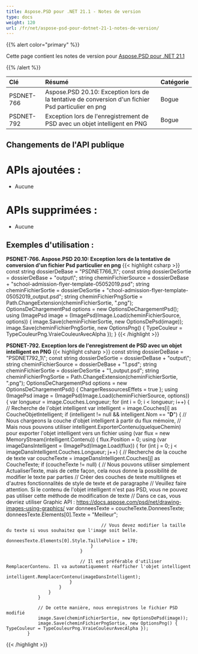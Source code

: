 ```yaml
---
title: Aspose.PSD pour .NET 21.1 - Notes de version
type: docs
weight: 120
url: /fr/net/aspose-psd-pour-dotnet-21-1-notes-de-version/
---
```


{{% alert color="primary" %}} 

Cette page contient les notes de version pour [Aspose.PSD pour .NET 21.1](https://www.nuget.org/packages/Aspose.PSD/)

{{% /alert %}} 

|**Clé**|**Résumé**|**Catégorie**|
| :- | :- | :- |
|PSDNET-766|Aspose.PSD 20.10: Exception lors de la tentative de conversion d'un fichier Psd particulier en png|Bogue|
|PSDNET-792|Exception lors de l'enregistrement de PSD avec un objet intelligent en PNG|Bogue|

## **Changements de l'API publique**
# **APIs ajoutées :**
- Aucune

# **APIs supprimées :**
- Aucune

## **Exemples d'utilisation :**
**PSDNET-766. Aspose.PSD 20.10: Exception lors de la tentative de conversion d'un fichier Psd particulier en png**
{{< highlight csharp >}}
            const string dossierDeBase = "PSDNET766_1\\";
            const string dossierDeSortie = dossierDeBase + "output\\";
            string cheminFichierSource = dossierDeBase + "school-admission-flyer-template-05052019.psd";
            string cheminFichierSortie = dossierDeSortie + "chool-admission-flyer-template-05052019_output.psd";
            string cheminFichierPngSortie = Path.ChangeExtension(cheminFichierSortie, ".png");
            OptionsDeChargementPsd options = new OptionsDeChargementPsd();
            using (ImagePsd image = (ImagePsd)Image.Load(cheminFichierSource, options))
            {
                image.Save(cheminFichierSortie, new OptionsDePsd(image));
                image.Save(cheminFichierPngSortie, new OptionsPng() { TypeCouleur = TypeCouleurPng.VraieCouleurAvecAlpha });
            }
{{< /highlight >}}

**PSDNET-792. Exception lors de l'enregistrement de PSD avec un objet intelligent en PNG**
{{< highlight csharp >}}
            const string dossierDeBase = "PSDNET792_1\\";
            const string dossierDeSortie = dossierDeBase + "output\\";
            string cheminFichierSource = dossierDeBase + "1.psd";
            string cheminFichierSortie = dossierDeSortie + "1_output.psd";
            string cheminFichierPngSortie = Path.ChangeExtension(cheminFichierSortie, ".png");
            OptionsDeChargementPsd options = new OptionsDeChargementPsd() { ChargerRessourcesEffets = true };
            using (ImagePsd image = (ImagePsd)Image.Load(cheminFichierSource, options))
            {
                var longueur = image.Couches.Longueur;
                for (int i = 0; i < longueur; i++)
                {
                    // Recherche de l'objet intelligent
                    var intelligent = image.Couches[i] as CoucheObjetIntelligent;
                    if (intelligent != null && intelligent.Nom == "__D__")
                    {
                        // Nous chargeons la couche d'objet intelligent à partir du flux mémoire,
                        // Mais nous pouvons utiliser intelligent.ExporterContenu(quelqueChemin) pour exporter l'objet intelligent vers un fichier
                        using (var flux = new MemoryStream(intelligent.Contenu))
                        {
                            flux.Position = 0;
                            using (var imageDansIntelligent = (ImagePsd)Image.Load(flux))
                            {
                                for (int j = 0; j < imageDansIntelligent.Couches.Longueur; j++)
                                {
                                    // Recherche de la couche de texte
                                    var coucheTexte = imageDansIntelligent.Couches[j] as CoucheTexte;
                                    if (coucheTexte != null)
                                    {
                                        // Nous pouvons utiliser simplement ActualiserTexte, mais de cette façon, cela nous donne la possibilité de modifier le texte par parties
                                        // Créer des couches de texte multilignes et d'autres fonctionnalités de style de texte et de paragraphe
                                        // Veuillez faire attention. Si le contenu de l'objet intelligent n'est pas PSD, vous ne pouvez pas utiliser cette méthode de modification de texte
                                        // Dans ce cas, vous devriez utiliser Graphic API : https://docs.aspose.com/psd/net/drawing-images-using-graphics/
                                        var donneesTexte = coucheTexte.DonneesTexte;
                                        donneesTexte.Elements[0].Texte = "Meilleur";

                                        // Vous devez modifier la taille du texte si vous souhaitez que l'image soit belle.
                                        donneesTexte.Elements[0].Style.TaillePolice = 170;
                                    }
                                }

                                // Il est préférable d'utiliser RemplacerContenu. Il va automatiquement réafficher l'objet intelligent
                                intelligent.RemplacerContenu(imageDansIntelligent);
                            }
                        }
                    }
                }

                // De cette manière, nous enregistrons le fichier PSD modifié
                image.Save(cheminFichierSortie, new OptionsDePsd(image));
                image.Save(cheminFichierPngSortie, new OptionsPng() { TypeCouleur = TypeCouleurPng.VraieCouleurAvecAlpha });
            }
{{< /highlight >}}
